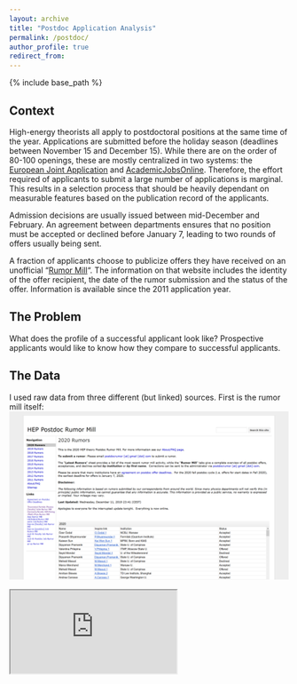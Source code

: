 ```yaml
---
layout: archive
title: "Postdoc Application Analysis"
permalink: /postdoc/
author_profile: true
redirect_from:
---
```


{% include base_path %}

## Context 
High-energy theorists all apply to postdoctoral positions at the same time of the year. Applications are submitted before the holiday season (deadlines between November 15 and December 15). While there are on the order of 80-100 openings, these are mostly centralized in two systems: the [European Joint Application](https://itf.fys.kuleuven.be/postdoc-application/) and [AcademicJobsOnline](https://academicjobsonline.org/ajo). Therefore, the effort required of applicants to submit a large number of applications is marginal. This results in a selection process that should be heavily dependant on measurable features based on the publication record of the applicants.

Admission decisions are usually issued between mid-December and February. An agreement between departments ensures that no position must be accepted or declined before January 7, leading to two rounds of offers usually being sent.

A fraction of applicants choose to publicize offers they have received on an unofficial “[Rumor Mill](https://sites.google.com/site/postdocrumor/)“. The information on that website includes the identity of the offer recipient, the date of the rumor submission and the status of the offer. Information is available since the 2011 application year.

## The Problem

What does the profile of a successful applicant look like? Prospective applicants would like to know how they compare to successful applicants. 

## The Data

I used raw data from three different (but linked) sources. First is the rumor mill itself:
<br/><img src='/images/rumormill.jpg'>

<iframe src="https://psabellagarnier.github.io/heprumors/"></iframe>